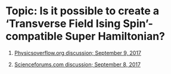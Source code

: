 Topic: Is it possible to create a ‘Transverse Field Ising Spin’-compatible Super Hamiltonian?
=====

1. [Physicsoverflow.org discussion; September 9, 2017](https://www.physicsoverflow.org/39603/possible-create-transverse-ising-compatible-hamiltonian)

2. [Scienceforums.com discussion; September 8, 2017](http://www.scienceforums.com/topic/30421-can-one-compose-a-‘transverse-field-ising-spin’-compatible-super-hamiltonian/)
